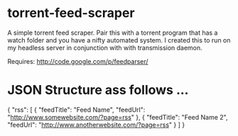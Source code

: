 torrent-feed-scraper
====================

A simple torrent feed scraper. Pair this with a torrent program that has a watch folder and you have a nifty automated system. I created this to run on my headless server in conjunction with with transmission daemon.

Requires: http://code.google.com/p/feedparser/

JSON Structure ass follows ...
====================
{
"rss": [
            {
                "feedTitle": "Feed Name",
                "feedUrl": "http://www.somewebsite.com/?page=rss"
            },
            {
                "feedTitle": "Feed Name 2",
                "feedUrl": "http://www.anotherwebsite.com/?page=rss"
            }
        ]
}
